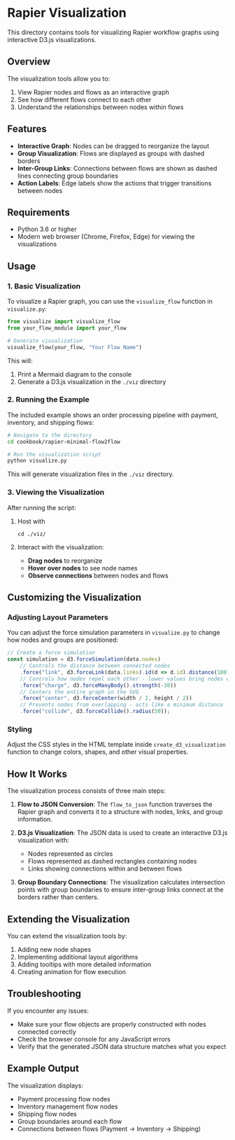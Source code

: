 # Rapier Visualization

This directory contains tools for visualizing Rapier workflow graphs using interactive D3.js visualizations.

## Overview

The visualization tools allow you to:

1. View Rapier nodes and flows as an interactive graph
2. See how different flows connect to each other
3. Understand the relationships between nodes within flows

## Features

- **Interactive Graph**: Nodes can be dragged to reorganize the layout
- **Group Visualization**: Flows are displayed as groups with dashed borders
- **Inter-Group Links**: Connections between flows are shown as dashed lines connecting group boundaries
- **Action Labels**: Edge labels show the actions that trigger transitions between nodes

## Requirements

- Python 3.6 or higher
- Modern web browser (Chrome, Firefox, Edge) for viewing the visualizations

## Usage

### 1. Basic Visualization

To visualize a Rapier graph, you can use the `visualize_flow` function in `visualize.py`:

```python
from visualize import visualize_flow
from your_flow_module import your_flow

# Generate visualization
visualize_flow(your_flow, "Your Flow Name")
```

This will:
1. Print a Mermaid diagram to the console
2. Generate a D3.js visualization in the `./viz` directory

### 2. Running the Example

The included example shows an order processing pipeline with payment, inventory, and shipping flows:

```bash
# Navigate to the directory
cd cookbook/rapier-minimal-flow2flow

# Run the visualization script
python visualize.py
```

This will generate visualization files in the `./viz` directory.

### 3. Viewing the Visualization

After running the script:

1. Host with 
   ```
   cd ./viz/
   ```

2. Interact with the visualization:
   - **Drag nodes** to reorganize
   - **Hover over nodes** to see node names
   - **Observe connections** between nodes and flows

## Customizing the Visualization

### Adjusting Layout Parameters

You can adjust the force simulation parameters in `visualize.py` to change how nodes and groups are positioned:

```javascript
// Create a force simulation
const simulation = d3.forceSimulation(data.nodes)
    // Controls the distance between connected nodes
    .force("link", d3.forceLink(data.links).id(d => d.id).distance(100))
    // Controls how nodes repel each other - lower values bring nodes closer
    .force("charge", d3.forceManyBody().strength(-30))
    // Centers the entire graph in the SVG
    .force("center", d3.forceCenter(width / 2, height / 2))
    // Prevents nodes from overlapping - acts like a minimum distance
    .force("collide", d3.forceCollide().radius(50));
```

### Styling

Adjust the CSS styles in the HTML template inside `create_d3_visualization` function to change colors, shapes, and other visual properties.

## How It Works

The visualization process consists of three main steps:

1. **Flow to JSON Conversion**: The `flow_to_json` function traverses the Rapier graph and converts it to a structure with nodes, links, and group information.

2. **D3.js Visualization**: The JSON data is used to create an interactive D3.js visualization with:
   - Nodes represented as circles
   - Flows represented as dashed rectangles containing nodes
   - Links showing connections within and between flows

3. **Group Boundary Connections**: The visualization calculates intersection points with group boundaries to ensure inter-group links connect at the borders rather than centers.

## Extending the Visualization

You can extend the visualization tools by:

1. Adding new node shapes
2. Implementing additional layout algorithms
3. Adding tooltips with more detailed information
4. Creating animation for flow execution

## Troubleshooting

If you encounter any issues:

- Make sure your flow objects are properly constructed with nodes connected correctly
- Check the browser console for any JavaScript errors
- Verify that the generated JSON data structure matches what you expect

## Example Output

The visualization displays:
- Payment processing flow nodes
- Inventory management flow nodes
- Shipping flow nodes
- Group boundaries around each flow
- Connections between flows (Payment → Inventory → Shipping)
